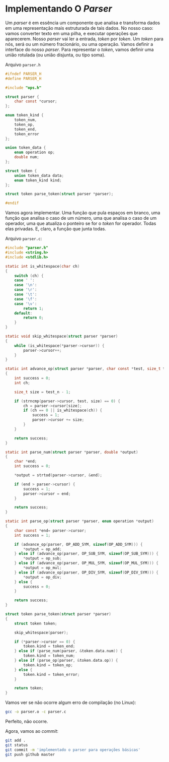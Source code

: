 # Implementando O _Parser_

Um _parser_ é em essência um componente que analisa e transforma dados em uma
representação mais estruturada de tais dados. No nosso caso: vamos converter
texto em uma pilha, e executar operações que aparecerem. Nosso _parser_ vai
ler a entrada, _token_ por _token_. Um _token_ para nós, será ou um número
fracionário, ou uma operação. Vamos definir a interface do nosso _parser_.
Para representar o _token_, vamos definir uma união rotulada (ou união disjunta,
ou tipo soma).

Arquivo `parser.h`
```C
#ifndef PARSER_H
#define PARSER_H

#include "ops.h"

struct parser {
    char const *cursor;
};

enum token_kind {
    token_num,
    token_op,
    token_end,
    token_error
};

union token_data {
    enum operation op;
    double num;
};

struct token {
    union token_data data;
    enum token_kind kind;
};

struct token parse_token(struct parser *parser);

#endif
```

Vamos agora implementar. Uma função que pula espaços em branco, uma função que
analisa o caso de um número, uma que analisa o caso de um operador, uma que
atualiza o ponteiro se for o _token_ for operador. Todas elas privadas. E,
claro, a função que junta todas.

Arquivo `parser.c`:
```C
#include "parser.h"
#include <string.h>
#include <stdlib.h>

static int is_whitespace(char ch)
{
    switch (ch) {
    case ' ':
    case '\n':
    case '\r':
    case '\t':
    case '\f':
    case '\v':
        return 1;
    default:
        return 0;
    }
}

static void skip_whitespace(struct parser *parser)
{
    while (is_whitespace(*parser->cursor)) {
        parser->cursor++;
    }
}

static int advance_op(struct parser *parser, char const *test, size_t test_n)
{
    int success = 0;
    int ch;

    size_t size = test_n - 1;

    if (strncmp(parser->cursor, test, size) == 0) {
        ch = parser->cursor[size];
        if (ch == 0 || is_whitespace(ch)) {
            success = 1;
            parser->cursor += size;
        }
    }

    return success;
}

static int parse_num(struct parser *parser, double *output)
{
    char *end;
    int success = 0;

    *output = strtod(parser->cursor, &end);

    if (end > parser->cursor) {
        success = 1;
        parser->cursor = end;
    }

    return success;
}

static int parse_op(struct parser *parser, enum operation *output)
{
    char const *end= parser->cursor;
    int success = 1;

    if (advance_op(parser, OP_ADD_SYM, sizeof(OP_ADD_SYM))) {
        *output = op_add;
    } else if (advance_op(parser, OP_SUB_SYM, sizeof(OP_SUB_SYM))) {
        *output = op_sub;
    } else if (advance_op(parser, OP_MUL_SYM, sizeof(OP_MUL_SYM))) {
        *output = op_mul;
    } else if (advance_op(parser, OP_DIV_SYM, sizeof(OP_DIV_SYM))) {
        *output = op_div;
    } else {
        success = 0;
    }

    return success;
}

struct token parse_token(struct parser *parser)
{
    struct token token;

    skip_whitespace(parser);

    if (*parser->cursor == 0) {
        token.kind = token_end;
    } else if (parse_num(parser, &token.data.num)) {
        token.kind = token_num;
    } else if (parse_op(parser, &token.data.op)) {
        token.kind = token_op;
    } else {
        token.kind = token_error;
    }

    return token;
}
```


Vamos ver se não ocorre algum erro de compilação (no Linux):
```sh
gcc -o parser.o -c parser.c
```
Perfeito, não ocorre.

Agora, vamos ao _commit_:

```sh
git add .
git status
git commit -m 'implementado o parser para operações básicas'
git push github master
```
